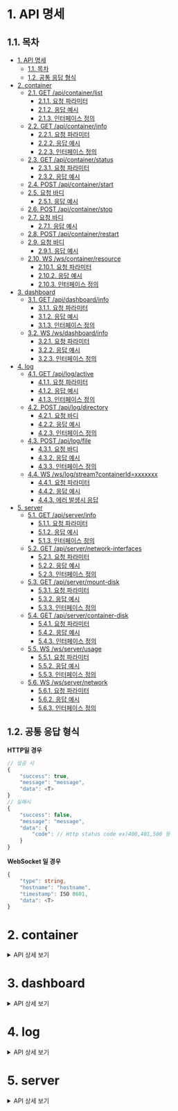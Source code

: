 # 1. API 명세

## 1.1. 목차

- [1. API 명세](#1-api-명세)
  - [1.1. 목차](#11-목차)
  - [1.2. 공통 응답 형식](#12-공통-응답-형식)
- [2. container](#2-container)
  - [2.1. GET /api/container/list](#21-get-apicontainerlist)
    - [2.1.1. 요청 파라미터](#211-요청-파라미터)
    - [2.1.2. 응답 예시](#212-응답-예시)
    - [2.1.3. 인터페이스 정의](#213-인터페이스-정의)
  - [2.2. GET /api/container/info](#22-getapicontainerinfo)
    - [2.2.1. 요청 파라미터](#221-요청-파라미터)
    - [2.2.2. 응답 예시](#222-응답-예시)
    - [2.2.3. 인터페이스 정의](#223-인터페이스-정의)
  - [2.3. GET /api/container/status](#23-getapicontainerstatus)
    - [2.3.1. 요청 파라미터](#231-요청-파라미터)
    - [2.3.2. 응답 예시](#232-응답-예시)
  - [2.4. POST /api/container/start](#24-postapicontainerstart)
  - [2.5. 요청 바디](#25-요청-바디)
    - [2.5.1. 응답 예시](#251-응답-예시)
  - [2.6. POST /api/container/stop](#26-postapicontainerstop)
  - [2.7. 요청 바디](#27-요청-바디)
    - [2.7.1. 응답 예시](#271-응답-예시)
  - [2.8. POST /api/container/restart](#28-postapicontainerrestart)
  - [2.9. 요청 바디](#29-요청-바디)
    - [2.9.1. 응답 예시](#291-응답-예시)
  - [2.10. WS /ws/container/resource](#210-ws-wscontainerresource)
    - [2.10.1. 요청 파라미터](#2101-요청-파라미터)
    - [2.10.2. 응답 예시](#2102-응답-예시)
    - [2.10.3. 인터페이스 정의](#2103-인터페이스-정의)
- [3. dashboard](#3-dashboard)
  - [3.1. GET /api/dashboard/info](#31-get-apidashboardinfo)
    - [3.1.1. 요청 파라미터](#311-요청-파라미터)
    - [3.1.2. 응답 예시](#312-응답-예시)
    - [3.1.3. 인터페이스 정의](#313-인터페이스-정의)
  - [3.2. WS /ws/dashboard/info](#32-ws-wsdashboardinfo)
    - [3.2.1. 요청 파라미터](#321-요청-파라미터)
    - [3.2.2. 응답 예시](#322-응답-예시)
    - [3.2.3. 인터페이스 정의](#323-인터페이스-정의)
- [4. log](#4-log)
  - [4.1. GET /api/log/active](#41-get-apilogactive)
    - [4.1.1. 요청 파라미터](#411-요청-파라미터)
    - [4.1.2. 응답 예시](#412-응답-예시)
    - [4.1.3. 인터페이스 정의](#413-인터페이스-정의)
  - [4.2. POST /api/log/directory](#42-post-apilogdirectory)
    - [4.2.1. 요청 바디](#421-요청-바디)
    - [4.2.2. 응답 예시](#422-응답-예시)
    - [4.2.3. 인터페이스 정의](#423-인터페이스-정의)
  - [4.3. POST /api/log/file](#43-post-apilogfile)
    - [4.3.1. 요청 바디](#431-요청-바디)
    - [4.3.2. 응답 예시](#432-응답-예시)
    - [4.3.3. 인터페이스 정의](#433-인터페이스-정의)
  - [4.4. WS /ws/log/stream?containerId=xxxxxxx](#44-ws-wslogstreamcontaineridxxxxxxx)
    - [4.4.1. 요청 파라미터](#441-요청-파라미터)
    - [4.4.2. 응답 예시](#442-응답-예시)
    - [4.4.3. 에러 발생시 응답](#443-에러-발생시-응답)
- [5. server](#5-server)
  - [5.1. GET /api/server/info](#51-get-apiserverinfo)
    - [5.1.1. 요청 파라미터](#511-요청-파라미터)
    - [5.1.2. 응답 예시](#512-응답-예시)
    - [5.1.3. 인터페이스 정의](#513-인터페이스-정의)
  - [5.2. GET /api/server/network-interfaces](#52-get-apiservernetwork-interfaces)
    - [5.2.1. 요청 파라미터](#521-요청-파라미터)
    - [5.2.2. 응답 예시](#522-응답-예시)
    - [5.2.3. 인터페이스 정의](#523-인터페이스-정의)
  - [5.3. GET /api/server/mount-disk](#53-get-apiservermount-disk)
    - [5.3.1. 요청 파라미터](#531-요청-파라미터)
    - [5.3.2. 응답 예시](#532-응답-예시)
    - [5.3.3. 인터페이스 정의](#533-인터페이스-정의)
  - [5.4. GET /api/server/container-disk](#54-get-apiservercontainer-disk)
    - [5.4.1. 요청 파라미터](#541-요청-파라미터)
    - [5.4.2. 응답 예시](#542-응답-예시)
    - [5.4.3. 인터페이스 정의](#543-인터페이스-정의)
  - [5.5. WS /ws/server/usage](#55-ws-wsserverusage)
    - [5.5.1. 요청 파라미터](#551-요청-파라미터)
    - [5.5.2. 응답 예시](#552-응답-예시)
    - [5.5.3. 인터페이스 정의](#553-인터페이스-정의)
  - [5.6. WS /ws/server/network](#56-ws-wsservernetwork)
    - [5.6.1. 요청 파라미터](#561-요청-파라미터)
    - [5.6.2. 응답 예시](#562-응답-예시)
    - [5.6.3. 인터페이스 정의](#563-인터페이스-정의)

## 1.2. 공통 응답 형식

**HTTP일 경우**

```typescript
// 성공 시
{
    "success": true,
    "message": "message",
    "data": <T>
}
// 실패시
{
    "success": false,
    "message": "message",
    "data": {
        "code": // Http status code ex)400,401,500 등
    }
}
```

**WebSocket 일 경우**

```typescript
{
    "type": string,
    "hostname": "hostname",
    "timestamp": ISO 8601,
    "data": <T>
}
```

# 2. container

<details>
<summary>API 상세 보기</summary>

## 2.1. GET /api/container/list

컨테이너 리스트 조회

### 2.1.1. 요청 파라미터

없음

### 2.1.2. 응답 예시

```json
{
    "success": true,
    "message": "컨테이너 리스트 조회 성공",
    "data": [
        {
            "id": "123abcd",
            "name": "ray-server",
            "image": "mysql:8.0",
            "status": "Up 12 days",
            "ports": "0.0.0.0:1234->5678/tcp",
            "network": "jin-network"
        }
    ]
}
```

### 2.1.3. 인터페이스 정의

```typescript
/** 컨테이너 정보 */
export interface ContainerVo {
    /** 컨테이너 ID (ex: '123abcd') */
    id: string;

    /** 컨테이너 이름 (ex: 'ray-server') */
    name: string;

    /** 도커 이미지 (ex: 'mysql:8.0') */
    image: string;

    /** 컨테이너 실행 시간 (ex: Up 12 days) */
    status: string;

    /** 바인딩된 포트 (ex: '0.0.0.0:1234 -> 5678/tcp') */
    ports: string;

    /** 사용중인 네트워크 (ex: 'jin-network') */
    network: string;

    /** 사용중인 디스크 용량(byte) */
    diskUsage?: number;
}
```

## 2.2. GET /api/container/info

컨테이너 **상세 정보** 조회

### 2.2.1. 요청 파라미터

| 이름        | 위치  | 타입   | 필수 | 설명                     |
| ----------- | ----- | ------ | ---- | ------------------------ |
| containerId | Query | string | O    | 12 ~ 64 hex, 컨테이너 ID |

### 2.2.2. 응답 예시

```json
{
    "success": true,
    "message": "컨테이너 상태 조회 성공",
    "data": {
        "id": "123abcd",
        "name": "ray-server",
        "image": "mysql:8.0",
        "status": "Up 12 days",
        "ports": "0.0.0.0:1234->5678/tcp",
        "network": "jin-network",
        "diskUsage": 104857600
    }
}
```

### 2.2.3. 인터페이스 정의

```typescript
/** 컨테이너 정보 */
export interface ContainerVo {
    {/* 위와 동일 */}
}
```

## 2.3. GET /api/container/status

컨테이너 실행 상태(Running / Stopped) 조회

### 2.3.1. 요청 파라미터

| 이름        | 위치  | 타입   | 필수  | 설명                     |
| ----------- | ----- | ------ | ----- | ------------------------ |
| containerId | Query | string | **O** | 12 ~ 64 hex, 컨테이너 ID |

### 2.3.2. 응답 예시

```json
{
    "success": true,
    "message": "컨테이너 상태 조회 성공",
    "data": true // or false
}
```

## 2.4. POST /api/container/start

특정 컨테이너 실행

## 2.5. 요청 바디

| 필드 | 타입   | 필수 | 설명        |
| ---- | ------ | ---- | ----------- |
| id   | string | O    | 컨테이너 ID |

### 2.5.1. 응답 예시

```json
{
    "success": true,
    "message": "컨테이너 시작 성공",
    "data": null
}
```

## 2.6. POST /api/container/stop

특정 컨테이너 중지

## 2.7. 요청 바디

| 필드 | 타입   | 필수 | 설명        |
| ---- | ------ | ---- | ----------- |
| id   | string | O    | 컨테이너 ID |

### 2.7.1. 응답 예시

```json
{
    "success": true,
    "message": "컨테이너 중지 성공",
    "data": null
}
```

## 2.8. POST /api/container/restart

특정 컨테이너 재시작

## 2.9. 요청 바디

| 필드 | 타입   | 필수 | 설명        |
| ---- | ------ | ---- | ----------- |
| id   | string | O    | 컨테이너 ID |

### 2.9.1. 응답 예시

```json
{
    "success": true,
    "message": "컨테이너 재시작 성공",
    "data": null
}
```

## 2.10. WS /ws/container/resource

컨테이너별 리소스 사용량 제공

### 2.10.1. 요청 파라미터

| 이름        | 위치  | 타입   | 필수  | 설명                     |
| ----------- | ----- | ------ | ----- | ------------------------ |
| containerId | Query | string | **O** | 12 ~ 64 hex, 컨테이너 ID |

### 2.10.2. 응답 예시

```json
{
    "type": "containerResource",
    "hostname": "agent-01",
    "timestamp": "2025-05-06T12:00:00Z",
    "data": {
        "cpu": {
            "percent": 34.7
        },
        "memory": {
            "percent": 58.2
        }
    }
}
```

### 2.10.3. 인터페이스 정의

```typescript
/** 컨테이너별 실시간 사용량 */
export interface ContainerResourceStreamVo {
    cpu: {
        percent: number;
    };
    memory: {
        percent: number;
    };
}
```

</details>

# 3. dashboard

<details>
<summary>API 상세 보기</summary>

## 3.1. GET /api/dashboard/info

대시보드 조회

-   서버 디스크 사용율
-   서버 가동시간 제공(반올림)

### 3.1.1. 요청 파라미터

없음

### 3.1.2. 응답 예시

```json
{
    "success": true,
    "message": "대시보드 조회 성공",
    "data": {
        "diskUsage": 35,
        "uptimeHours": 30
    }
}
```

### 3.1.3. 인터페이스 정의

```typescript
/** 대시보드용 시스템 사용 요약 */
export interface SysUsageVo {
    /** 디스크 사용량(%) */
    diskUsage: number;
    /** 서버 가동시간(1시간 단위로 반올림) */
    uptimeHours: number;
}
```

## 3.2. WS /ws/dashboard/info

대시보드용 실시간 자원 조회

### 3.2.1. 요청 파라미터

없음

### 3.2.2. 응답 예시

```json
{
    "type": "server-usage",
    "hostname": "agent-01",
    "timestamp": "2025-05-06T12:00:00Z",
    "data": {
        "cpuPercent": 34.7,
        "memoryPercent": 58.2,
        "networkUsage": 32,
        "runningContainer": {
            "id": "123XXX123",
            "name": "ray-server",
            "image": "nginx",
            "status": "Up12Days",
            "ports": "0.0.0.0:1234 -> 5678/tcp",
            "network": "jin-network",
            "usage": {
                "cpu": {
                    "percent": 34.7
                },
                "memory": {
                    "percent": 58.2
                }
            }
        }
    }
}
```

### 3.2.3. 인터페이스 정의

```typescript
/** 대시보드용 실시간 서버 사용량 */
export interface SysUsageStreamVo {
    /** CPU 사용률 (%) */
    cpuPercent: number;

    /** 메모리 사용률 (%) */
    memoryPercent: number;

    /** 네트워크 사용량 (수신 + 송신 합산, 단위: bps) */
    networkUsage: number;

    /** 실행중인 컨테이너 */
    runningContainer: RunningContainer[];
}

export interface RunningContainer extends ContainerVo {
    /** 사용율(cpu, mem) */
    usage: ContainerResourceStreamVo;
}
/** 컨테이너 정보 */
export interface ContainerVo {
    /** 컨테이너 ID (ex: '123abcd') */
    id: string;

    /** 컨테이너 이름 (ex: 'ray-server') */
    name: string;

    /** 도커 이미지 (ex: 'mysql:8.0') */
    image: string;

    /** 컨테이너 실행 시간 (ex: Up 12 days) */
    status: string;

    /** 바인딩된 포트 (ex: '0.0.0.0:1234 -> 5678/tcp') */
    ports: string;

    /** 사용중인 네트워크 (ex: 'jin-network') */
    network: string;

    /** 사용중인 디스크 용량(byte) */
    diskUsage?: number;
}
```

</details>

# 4. log

<details>
<summary>API 상세 보기</summary>

## 4.1. GET /api/log/active

실행중인 컨테이너 리스트 조회

### 4.1.1. 요청 파라미터

없음

### 4.1.2. 응답 예시

```json
{
    "success": true,
    "message": "실행중인 컨테이너 조회 성공",
    "data": {
        "id": "123abcd",
        "name": "ray-server"
    }
}
```

### 4.1.3. 인터페이스 정의

```typescript
export interface ContainerVo {
    /** 컨테이너 ID */
    id: string;

    /** 컨테이너 이름 */
    name: string;
}
```

## 4.2. POST /api/log/directory

     * 로그 디렉터리 조회 API
     * - 파라미터로 디렉터리 경로를 요청
     * - 경로노출 최소화를 위해 POST로 처리
     * - 1단계 깊이의 노드만 반환, 하위 노드 조회시 재호출 필요

### 4.2.1. 요청 바디

| 필드 | 타입   | 필수 | 설명                                           |
| ---- | ------ | ---- | ---------------------------------------------- |
| path | string | O    | 12 ~ 64 hex, 디렉터리 or 파일 경로 ex /var/log |

### 4.2.2. 응답 예시

```json
{
    "type": "containerResource",
    "hostname": "agent-01",
    "timestamp": "2025-05-06T12:00:00Z",
    "data": [
        {
            "name": "logs",
            "path": "/var/logs",
            "isDirectory": true,
            "loaded": true,
            "children": [
                {
                    "name": "app.log",
                    "path": "/var/logs/app.log",
                    "isDirectory": false
                },
                {
                    "name": "nginx",
                    "path": "/var/logs/nginx",
                    "isDirectory": true,
                    "loaded": true,
                    "children": [
                        {
                            "name": "access.log",
                            "path": "/var/logs/nginx/access.log",
                            "isDirectory": false
                        },
                        {
                            "name": "error.log",
                            "path": "/var/logs/nginx/error.log",
                            "isDirectory": false
                        }
                    ]
                }
            ]
        }
    ]
}
```

### 4.2.3. 인터페이스 정의

```typescript
/** 트리뷰어 */
export interface TreeNodeVo {
    /** 이름 */
    name: string;

    /** 전체경로 */
    path: string;

    /** 디렉터리 여부 */
    isDirectory: boolean;

    /** 자식 노드(디렉터일 경우만 존재) */
    children?: TreeNodeVo[];

    /** 자식 노드 로딩되었는지 여부 */
    loaded?: boolean;
}
```

## 4.3. POST /api/log/file

     * 로그 파일 조회 API
     * - 파라미터로 파일 전체 경로를 요청
     * - 경로노출 최소화를 위해 POST로 처리

### 4.3.1. 요청 바디

| 필드 | 타입   | 필수 | 설명                                                     |
| ---- | ------ | ---- | -------------------------------------------------------- |
| path | string | O    | 12 ~ 64 hex, 디렉터리 or 파일 경로 ex /var/log/12312.log |

### 4.3.2. 응답 예시

```json
{
    "success": true,
    "message": "message",
    "data": {
        "filename": "access.log",
        "path": "/var/log/nginx/access.log",
        "size": 34820,
        "modified": "2025-05-06T12:34:56Z",
        "content": "127.0.0.1 - - [06/May/2025:12:34:01 +0000] \"GET /api/log HTTP/1.1\" 200 123\n127.0.0.1 - - [06/May/2025:12:34:03 +0000] \"POST /api/login HTTP/1.1\" 401 98"
    }
}
```

### 4.3.3. 인터페이스 정의

```typescript
/** 로그 파일 제공 */
export interface LogFileContentVo {
    /** 파일 이름(ex: 'access.log') */
    filename: string;

    /** 전체 경로(ex: '/var/log/nginx/access.log') */
    path: string;

    /** byte */
    size: number;

    /** 최종 수정일 */
    modified: string;

    /** 전체 파일 내용 */
    content: string;
}
```

## 4.4. WS /ws/log/stream?containerId=xxxxxxx

     * 컨테이너별 실시간 로그 스트림

### 4.4.1. 요청 파라미터

| 이름        | 위치  | 타입   | 필수 | 설명                    |
| ----------- | ----- | ------ | ---- | ----------------------- |
| containerId | query | string | O    | 12 ~ 64 hex, 컨테이너ID |

### 4.4.2. 응답 예시

```json
{
    "type": "container-log",
    "hostname": "agent-01",
    "timestamp": "2025-05-06T13:10:00Z",
    "data": {
        "value": "127.0.0.1 - - [06/May/2025:13:10:00 +0000] \"GET /api/log HTTP/1.1\" 200 123"
    }
}
```

### 4.4.3. 에러 발생시 응답

```json
{
    "type": "container-log",
    "hostname": "agent-01",
    "timestamp": "2025-05-06T13:11:00Z",
    "data": {
        "value": "[ERROR] spawn docker ENOENT"
    }
}
```

</details>

# 5. server

<details>
<summary>API 상세 보기</summary>

## 5.1. GET /api/server/info

     * 서버 기본 정보 조회 API

### 5.1.1. 요청 파라미터

없음

### 5.1.2. 응답 예시

```json
{
    "success": true,
    "message": "서버 기본 정보 조회 성공",
    "data": {
        "cpu": {
            "model": "Intel Core i7-12700K",
            "speedGHz": 3.6,
            "cores": 8,
            "thread": 16
        },
        "memory": {
            "total": 34359738368,
            "used": 18253611008
        },
        "disk": {
            "total": 512110190592,
            "used": 187904819200
        }
    }
}
```

### 5.1.3. 인터페이스 정의

```typescript
/**
 * 서버 기본 정보
 */
export interface SysInfoVo {
    cpu: CpuInfoVo;
    memory: MemoryInfoVo;
    disk: DiskInfoVo;
}
/**
 * CPU 정보
 */
export interface CpuInfoVo {
    /** CPU 모델명 (ex: 'Intel Core i5-5000') */
    model: string;

    /** CPU 기본 클럭 속도 (GHz 단위) */
    speedGHz: number;

    /** 물리 CPU 코어 수 */
    cores: number;

    /** 스레드 수 */
    thread: number;
}
/**
 * 메모리 정보
 */
export interface MemoryInfoVo {
    /** 총 메모리 용량 (bytes) */
    total: number;

    /** 사용 중인 메모리 용량 (bytes) */
    used: number;
}
/**
 * 디스크 정보
 */
export interface DiskInfoVo {
    /** 총 디스크 용량 (bytes) */
    total: number;

    /** 사용 중인 디스크 용량 (bytes) */
    used: number;
}
```

## 5.2. GET /api/server/network-interfaces

     * 네트워크 인터페이스 조회 API

### 5.2.1. 요청 파라미터

없음

### 5.2.2. 응답 예시

```json
{
    "success": true,
    "message": "네트워크 인터페이스 조회 성공",
    "data": [
        {
            "interface": "eth0",
            "ip4": "192.168.0.10",
            "ip4Subnet": "255.255.255.0",
            "mac": "00:1B:44:11:3A:B7",
            "speed": 1000000000
        },
        {
            "interface": "wlan0",
            "ip4": "192.168.0.15",
            "ip4Subnet": "255.255.255.0",
            "mac": "00:1B:44:11:3A:B8",
            "speed": 300000000
        }
    ]
}
```

### 5.2.3. 인터페이스 정의

```typescript
/**
 * 서버 네트워크 인터페이스 정보
 */
export interface SysNetworkInfoVo {
    /** 네트워크 인터페이스 이름 (ex: 'eth0') */
    interface: string;

    /** IPv4 주소 (ex: '192.168.0.10') */
    ip4: string;

    /** IPv4 서브넷 (ex: '255.255.255.0') */
    ip4Subnet: string;

    /** MAC 주소 (ex: '00:1B:44:11:3A:B7') */
    mac: string;

    /** 링크 속도 (bps) */
    speed: number;
}
```

## 5.3. GET /api/server/mount-disk

     * 마운트별 디스크 사용량 조회 API

### 5.3.1. 요청 파라미터

없음

### 5.3.2. 응답 예시

```json
{
    "success": true,
    "message": "message",
    "data": [
        {
            "mountPath": "/",
            "total": 100000000000,
            "used": 60000000000,
            "use": 60
        },
        {
            "mountPath": "/mnt/data",
            "total": 500000000000,
            "used": 320000000000,
            "use": 64
        },
        {
            "mountPath": "/mnt/backup",
            "total": 200000000000,
            "used": 50000000000,
            "use": 25
        }
    ]
}
```

### 5.3.3. 인터페이스 정의

```typescript
/**
 * 마운트별 디스크 사용량
 */
export interface DiskUsageByMountVo {
    /** 마운트 경로 (ex: '/mnt/data') */
    mountPath: string;

    /** 총 용량 (bytes) */
    total: number;

    /** 사용량 (bytes) */
    used: number;

    /** 사용률 (%) */
    use: number;
}
```

## 5.4. GET /api/server/container-disk

     * 컨테이너별 디스크 사용량 조회 API

### 5.4.1. 요청 파라미터

없음

### 5.4.2. 응답 예시

```json
{
    "success": true,
    "message": "message",
    "data": [
        {
            "name": "ray-server",
            "used": 157286400,
            "isActive": true
        },
        {
            "name": "db-container",
            "used": 524288000,
            "isActive": false
        },
        {
            "name": "nextuse-frontend",
            "used": 104857600,
            "isActive": true
        }
    ]
}
```

### 5.4.3. 인터페이스 정의

```typescript
/**
 * 컨테이너별 디스크 사용량
 */
export interface DiskUsageByContainerVo {
    /** 컨테이너 이름 (ex: 'ray-server') */
    name: string;

    /** 사용량 (bytes) */
    used: number;

    /** 컨테이너 실행 상태 (ex: true / false) */
    isActive: boolean;
}
```

## 5.5. WS /ws/server/usage

     * 서버 사용량 통합 실시간 스트림

### 5.5.1. 요청 파라미터

없음

### 5.5.2. 응답 예시

```json
{
    "type": "containerResource",
    "hostname": "agent-01",
    "timestamp": "2025-05-06T12:00:00Z",
    "data": {
        "cpu": {
            "usagePercent": 45,
            "topTable": [
                {
                    "idx": 1,
                    "pid": 1234,
                    "user": "root",
                    "s": "running",
                    "mem": 1.2,
                    "command": "node"
                },
                {
                    "idx": 2,
                    "pid": 5678,
                    "user": "mysql",
                    "s": "sleep",
                    "mem": 0.8,
                    "command": "mysqld"
                }
            ]
        },
        "memory": {
            "usagePercent": 68,
            "topTable": [
                {
                    "idx": 1,
                    "pid": 4321,
                    "user": "ubuntu",
                    "s": "running",
                    "mem": 3.4,
                    "command": "chrome"
                },
                {
                    "idx": 2,
                    "pid": 8765,
                    "user": "root",
                    "s": "sleep",
                    "mem": 1.9,
                    "command": "java"
                }
            ]
        },
        "disk": {
            "activity": 43000
        }
    }
}
```

### 5.5.3. 인터페이스 정의

```typescript
/**
 * 서버 실시간 사용량 제공
 */
export interface UsageStreamVo {
    cpu: CpuUsageStreamVo;
    memory: MemoryUsageStreamVo;
    disk: DiskUsageStreamVo;
}

/**
 * 실시간 CPU 사용량
 */
export interface CpuUsageStreamVo {
    /**  사용율 (ex: 30) */
    usagePercent: number;

    /** CPU 사용 top table */
    topTable: TopTableStreamVo[];
}

/**
 * 실시간 메모리 사용량
 */
export interface MemoryUsageStreamVo {
    /** 사용율 (ex: 30) */
    usagePercent: number;

    /** 메모리 사용 top table */
    topTable: TopTableStreamVo[];
}

/**
 * 실시간 디스크 I/O 속도(평균)
 */
export interface DiskUsageStreamVo {
    /** 초당 I/O 평균 (ex: 30000)(bps) */
    activity: number;
}
/**
 * WebSocket용 toptable 전역 인터페이스 정의
 */
export interface TopTableStreamVo {
    /** 정렬 순서 */
    idx: number;

    /** 프로세스 ID (ex: 1234) */
    pid: number;

    /** 실행 유저 (ex: 'user') */
    user: string;

    /** 상태 (ex: 'running', 'sleep' 등) */
    s: string;

    /** 메모리 사용 비율 (ex: 2.3) */
    mem: number;

    /** 실행 명령어 (ex: 'mysqld'등) */
    command: string;
}
```

## 5.6. WS /ws/server/network

     * 네트워크 송수신량(bps) 실시간 스트림

### 5.6.1. 요청 파라미터

없음

### 5.6.2. 응답 예시

```json
{
    "type": "containerResource",
    "hostname": "agent-01",
    "timestamp": "2025-05-06T12:00:00Z",
    "data": [
        {
            "interface": "eth0",
            "rx": 125000,
            "tx": 98000
        },
        {
            "interface": "wlan0",
            "rx": 87000,
            "tx": 65000
        }
    ]
}
```

### 5.6.3. 인터페이스 정의

```typescript
/**
 * 실시간 네트워크 사용량
 */
export interface NetworkUsageStreamVo {
    /** 네트워크 인터 페이스 (ex: eth0) */
    interface: string;

    /** 초당 수신 바이트(bps) */
    rx: number;

    /** 초당 송신 바이트(bps) */
    tx: number;
}
```

</details>
